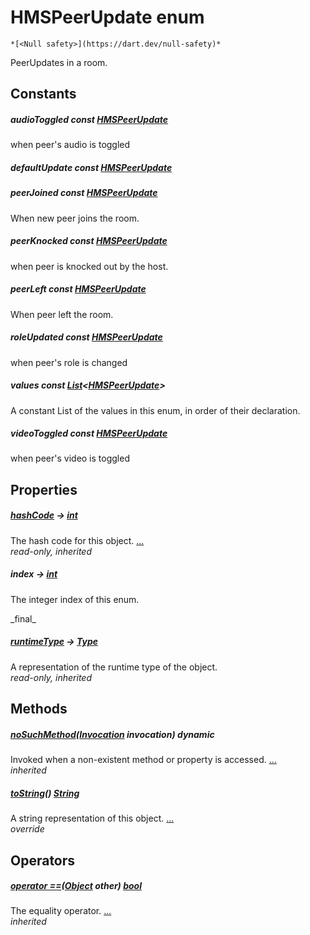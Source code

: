 


# HMSPeerUpdate enum




    *[<Null safety>](https://dart.dev/null-safety)*



<p>PeerUpdates in a room.</p>







## Constants

##### audioToggled const [HMSPeerUpdate](../enum_hms_peer_update/HMSPeerUpdate-class.md)



<p>when peer's audio is toggled</p>   




##### defaultUpdate const [HMSPeerUpdate](../enum_hms_peer_update/HMSPeerUpdate-class.md)



   




##### peerJoined const [HMSPeerUpdate](../enum_hms_peer_update/HMSPeerUpdate-class.md)



<p>When new peer joins the room.</p>   




##### peerKnocked const [HMSPeerUpdate](../enum_hms_peer_update/HMSPeerUpdate-class.md)



<p>when peer is knocked out by the host.</p>   




##### peerLeft const [HMSPeerUpdate](../enum_hms_peer_update/HMSPeerUpdate-class.md)



<p>When peer left the room.</p>   




##### roleUpdated const [HMSPeerUpdate](../enum_hms_peer_update/HMSPeerUpdate-class.md)



<p>when peer's role is changed</p>   




##### values const [List](https://api.flutter.dev/flutter/dart-core/List-class.html)&lt;[HMSPeerUpdate](../enum_hms_peer_update/HMSPeerUpdate-class.md)>



<p>A constant List of the values in this enum, in order of their declaration.</p>   




##### videoToggled const [HMSPeerUpdate](../enum_hms_peer_update/HMSPeerUpdate-class.md)



<p>when peer's video is toggled</p>   






## Properties

##### [hashCode](https://api.flutter.dev/flutter/dart-core/Object/hashCode.html) &#8594; [int](https://api.flutter.dev/flutter/dart-core/int-class.html)



The hash code for this object. [...](https://api.flutter.dev/flutter/dart-core/Object/hashCode.html)  
_read-only, inherited_



##### index &#8594; [int](https://api.flutter.dev/flutter/dart-core/int-class.html)



<p>The integer index of this enum.</p>   
_final_



##### [runtimeType](https://api.flutter.dev/flutter/dart-core/Object/runtimeType.html) &#8594; [Type](https://api.flutter.dev/flutter/dart-core/Type-class.html)



A representation of the runtime type of the object.   
_read-only, inherited_




## Methods

##### [noSuchMethod](https://api.flutter.dev/flutter/dart-core/Object/noSuchMethod.html)([Invocation](https://api.flutter.dev/flutter/dart-core/Invocation-class.html) invocation) dynamic



Invoked when a non-existent method or property is accessed. [...](https://api.flutter.dev/flutter/dart-core/Object/noSuchMethod.html)  
_inherited_



##### [toString](../enum_hms_peer_update/HMSPeerUpdate/toString.md)() [String](https://api.flutter.dev/flutter/dart-core/String-class.html)



A string representation of this object. [...](../enum_hms_peer_update/HMSPeerUpdate/toString.md)  
_override_




## Operators

##### [operator ==](https://api.flutter.dev/flutter/dart-core/Object/operator_equals.html)([Object](https://api.flutter.dev/flutter/dart-core/Object-class.html) other) [bool](https://api.flutter.dev/flutter/dart-core/bool-class.html)



The equality operator. [...](https://api.flutter.dev/flutter/dart-core/Object/operator_equals.html)  
_inherited_











